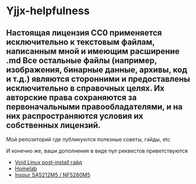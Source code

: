 # Yjjx-helpfulness
## Настоящая лицензия CC0 применяется исключительно к текстовым файлам, написанным мной и имеющим расширение .md Все остальные файлы (например, изображения, бинарные данные, архивы, код и т.д.) являются сторонними и предоставлены исключительно в справочных целях. Их авторские права сохраняются за первоначальными правообладателями, и на них распространяются условия их собственных лицензий.

Мой репозиторий где публикуются полезные советы, гайды, etc

И конечно же, ваши дополнения в виде пул реквестов приветствуются
- [Void Linux post-install гайд](Void_Linux.md)
- [Homelab](./homelab)
 - [Inspur SA5212M5 / NF5280M5](./homelab/inspur_sa5212m5/README.md)

